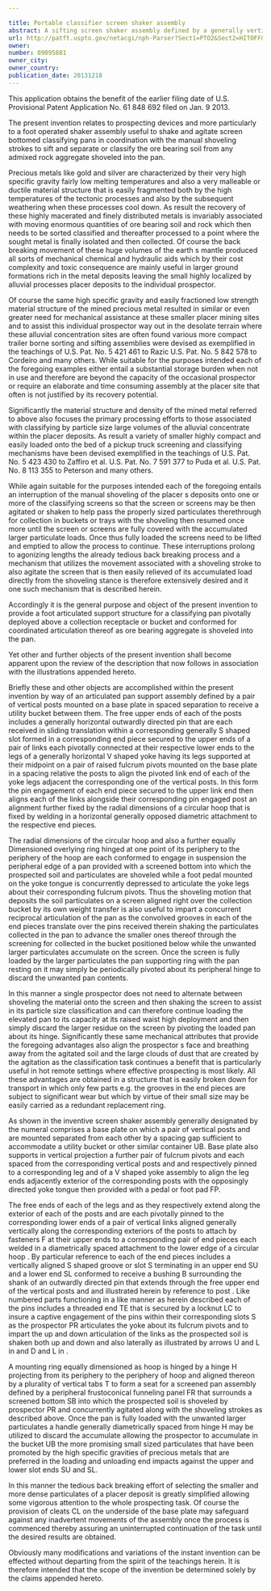 ```yaml
---

title: Portable classifier screen shaker assembly
abstract: A sifting screen shaker assembly defined by a generally vertical hollow frame includes a pivotally supported yoke at its base provided with a foot pedal at its apex to articulate a pair of vertical links that are confined in their motion by the convolutions of shaped apertures, with the ends of the links articulating a screen assembly supported within a hinged tray above a collection receptacle in which the sifted particulates passed by the screen assembly are collected while additional particulates are added. The particulates accumulated in the screen assembly are then periodically discarded by articulating the tray around its hinge.
url: http://patft.uspto.gov/netacgi/nph-Parser?Sect1=PTO2&Sect2=HITOFF&p=1&u=%2Fnetahtml%2FPTO%2Fsearch-adv.htm&r=1&f=G&l=50&d=PALL&S1=09095881&OS=09095881&RS=09095881
owner: 
number: 09095881
owner_city: 
owner_country: 
publication_date: 20131218
---
```

This application obtains the benefit of the earlier filing date of U.S. Provisional Patent Application No. 61 848 692 filed on Jan. 9 2013.

The present invention relates to prospecting devices and more particularly to a foot operated shaker assembly useful to shake and agitate screen bottomed classifying pans in coordination with the manual shoveling strokes to sift and separate or classify the ore bearing soil from any admixed rock aggregate shoveled into the pan.

Precious metals like gold and silver are characterized by their very high specific gravity fairly low melting temperatures and also a very malleable or ductile material structure that is easily fragmented both by the high temperatures of the tectonic processes and also by the subsequent weathering when these processes cool down. As result the recovery of these highly macerated and finely distributed metals is invariably associated with moving enormous quantities of ore bearing soil and rock which then needs to be sorted classified and thereafter processed to a point where the sought metal is finally isolated and then collected. Of course the back breaking movement of these huge volumes of the earth s mantle produced all sorts of mechanical chemical and hydraulic aids which by their cost complexity and toxic consequence are mainly useful in larger ground formations rich in the metal deposits leaving the small highly localized by alluvial processes placer deposits to the individual prospector.

Of course the same high specific gravity and easily fractioned low strength material structure of the mined precious metal resulted in similar or even greater need for mechanical assistance at these smaller placer mining sites and to assist this individual prospector way out in the desolate terrain where these alluvial concentration sites are often found various more compact trailer borne sorting and sifting assemblies were devised as exemplified in the teachings of U.S. Pat. No. 5 421 461 to Razic U.S. Pat. No. 5 842 578 to Cordeiro and many others. While suitable for the purposes intended each of the foregoing examples either entail a substantial storage burden when not in use and therefore are beyond the capacity of the occasional prospector or require an elaborate and time consuming assembly at the placer site that often is not justified by its recovery potential.

Significantly the material structure and density of the mined metal referred to above also focuses the primary processing efforts to those associated with classifying by particle size large volumes of the alluvial concentrate within the placer deposits. As result a variety of smaller highly compact and easily loaded onto the bed of a pickup truck screening and classifying mechanisms have been devised exemplified in the teachings of U.S. Pat. No. 5 423 430 to Zaffiro et al. U.S. Pat. No. 7 591 377 to Puda et al. U.S. Pat. No. 8 113 355 to Peterson and many others.

While again suitable for the purposes intended each of the foregoing entails an interruption of the manual shoveling of the placer s deposits onto one or more of the classifying screens so that the screen or screens may be then agitated or shaken to help pass the properly sized particulates therethrough for collection in buckets or trays with the shoveling then resumed once more until the screen or screens are fully covered with the accumulated larger particulate loads. Once thus fully loaded the screens need to be lifted and emptied to allow the process to continue. These interruptions prolong to agonizing lengths the already tedious back breaking process and a mechanism that utilizes the movement associated with a shoveling stroke to also agitate the screen that is then easily relieved of its accumulated load directly from the shoveling stance is therefore extensively desired and it one such mechanism that is described herein.

Accordingly it is the general purpose and object of the present invention to provide a foot articulated support structure for a classifying pan pivotally deployed above a collection receptacle or bucket and conformed for coordinated articulation thereof as ore bearing aggregate is shoveled into the pan.

Yet other and further objects of the present invention shall become apparent upon the review of the description that now follows in association with the illustrations appended hereto.

Briefly these and other objects are accomplished within the present invention by way of an articulated pan support assembly defined by a pair of vertical posts mounted on a base plate in spaced separation to receive a utility bucket between them. The free upper ends of each of the posts includes a generally horizontal outwardly directed pin that are each received in sliding translation within a corresponding generally S shaped slot formed in a corresponding end piece secured to the upper ends of a pair of links each pivotally connected at their respective lower ends to the legs of a generally horizontal V shaped yoke having its legs supported at their midpoint on a pair of raised fulcrum pivots mounted on the base plate in a spacing relative the posts to align the pivoted link end of each of the yoke legs adjacent the corresponding one of the vertical posts. In this form the pin engagement of each end piece secured to the upper link end then aligns each of the links alongside their corresponding pin engaged post an alignment further fixed by the radial dimensions of a circular hoop that is fixed by welding in a horizontal generally opposed diametric attachment to the respective end pieces.

The radial dimensions of the circular hoop and also a further equally Dimensioned overlying ring hinged at one point of its periphery to the periphery of the hoop are each conformed to engage in suspension the peripheral edge of a pan provided with a screened bottom into which the prospected soil and particulates are shoveled while a foot pedal mounted on the yoke tongue is concurrently depressed to articulate the yoke legs about their corresponding fulcrum pivots. Thus the shoveling motion that deposits the soil particulates on a screen aligned right over the collection bucket by its own weight transfer is also useful to impart a concurrent reciprocal articulation of the pan as the convolved grooves in each of the end pieces translate over the pins received therein shaking the particulates collected in the pan to advance the smaller ones thereof through the screening for collected in the bucket positioned below while the unwanted larger particulates accumulate on the screen. Once the screen is fully loaded by the larger particulates the pan supporting ring with the pan resting on it may simply be periodically pivoted about its peripheral hinge to discard the unwanted pan contents.

In this manner a single prospector does not need to alternate between shoveling the material onto the screen and then shaking the screen to assist in its particle size classification and can therefore continue loading the elevated pan to its capacity at its raised waist high deployment and then simply discard the larger residue on the screen by pivoting the loaded pan about its hinge. Significantly these same mechanical attributes that provide the foregoing advantages also align the prospector s face and breathing away from the agitated soil and the large clouds of dust that are created by the agitation as the classification task continues a benefit that is particularly useful in hot remote settings where effective prospecting is most likely. All these advantages are obtained in a structure that is easily broken down for transport in which only few parts e.g. the grooves in the end pieces are subject to significant wear but which by virtue of their small size may be easily carried as a redundant replacement ring.

As shown in the inventive screen shaker assembly generally designated by the numeral comprises a base plate on which a pair of vertical posts and are mounted separated from each other by a spacing gap sufficient to accommodate a utility bucket or other similar container UB. Base plate also supports in vertical projection a further pair of fulcrum pivots and each spaced from the corresponding vertical posts and and respectively pinned to a corresponding leg and of a V shaped yoke assembly to align the leg ends adjacently exterior of the corresponding posts with the opposingly directed yoke tongue then provided with a pedal or foot pad FP.

The free ends of each of the legs and as they respectively extend along the exterior of each of the posts and are each pivotally pinned to the corresponding lower ends of a pair of vertical links aligned generally vertically along the corresponding exteriors of the posts to attach by fasteners F at their upper ends to a corresponding pair of end pieces each welded in a diametrically spaced attachment to the lower edge of a circular hoop . By particular reference to each of the end pieces includes a vertically aligned S shaped groove or slot S terminating in an upper end SU and a lower end SL conformed to receive a bushing B surrounding the shank of an outwardly directed pin that extends through the free upper end of the vertical posts and and illustrated herein by reference to post . Like numbered parts functioning in a like manner as herein described each of the pins includes a threaded end TE that is secured by a locknut LC to insure a captive engagement of the pins within their corresponding slots S as the prospector PR articulates the yoke about its fulcrum pivots and to impart the up and down articulation of the links as the prospected soil is shaken both up and down and also laterally as illustrated by arrows U and L in and D and L in .

A mounting ring equally dimensioned as hoop is hinged by a hinge H projecting from its periphery to the periphery of hoop and aligned thereon by a plurality of vertical tabs T to form a seat for a screened pan assembly defined by a peripheral frustoconical funneling panel FR that surrounds a screened bottom SB into which the prospected soil is shoveled by prospector PR and concurrently agitated along with the shoveling strokes as described above. Once the pan is fully loaded with the unwanted larger particulates a handle generally diametrically spaced from hinge H may be utilized to discard the accumulate allowing the prospector to accumulate in the bucket UB the more promising small sized particulates that have been promoted by the high specific gravities of precious metals that are preferred in the loading and unloading end impacts against the upper and lower slot ends SU and SL.

In this manner the tedious back breaking effort of selecting the smaller and more dense particulates of a placer deposit is greatly simplified allowing some vigorous attention to the whole prospecting task. Of course the provision of cleats CL on the underside of the base plate may safeguard against any inadvertent movements of the assembly once the process is commenced thereby assuring an uninterrupted continuation of the task until the desired results are obtained.

Obviously many modifications and variations of the instant invention can be effected without departing from the spirit of the teachings herein. It is therefore intended that the scope of the invention be determined solely by the claims appended hereto.

